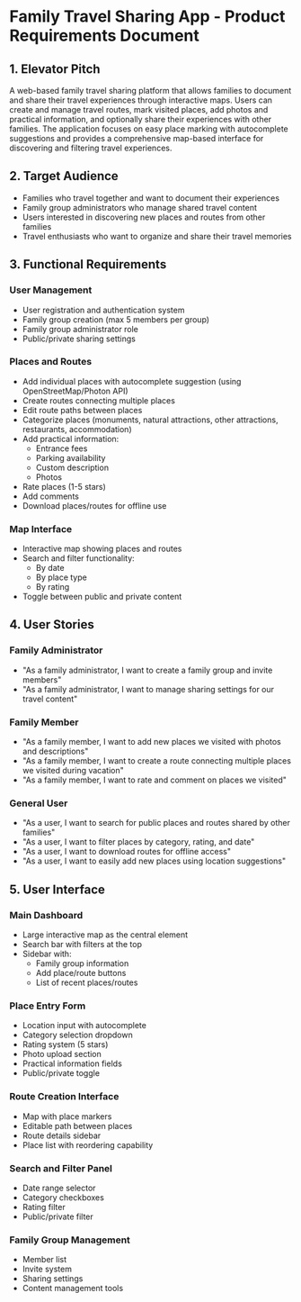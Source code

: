 # Family Travel Sharing App - Product Requirements Document

## 1. Elevator Pitch
A web-based family travel sharing platform that allows families to document and share their travel experiences through interactive maps. Users can create and manage travel routes, mark visited places, add photos and practical information, and optionally share their experiences with other families. The application focuses on easy place marking with autocomplete suggestions and provides a comprehensive map-based interface for discovering and filtering travel experiences.

## 2. Target Audience
- Families who travel together and want to document their experiences
- Family group administrators who manage shared travel content
- Users interested in discovering new places and routes from other families
- Travel enthusiasts who want to organize and share their travel memories

## 3. Functional Requirements

### User Management
- User registration and authentication system
- Family group creation (max 5 members per group)
- Family group administrator role
- Public/private sharing settings

### Places and Routes
- Add individual places with autocomplete suggestion (using OpenStreetMap/Photon API)
- Create routes connecting multiple places
- Edit route paths between places
- Categorize places (monuments, natural attractions, other attractions, restaurants, accommodation)
- Add practical information:
  - Entrance fees
  - Parking availability
  - Custom description
  - Photos
- Rate places (1-5 stars)
- Add comments
- Download places/routes for offline use

### Map Interface
- Interactive map showing places and routes
- Search and filter functionality:
  - By date
  - By place type
  - By rating
- Toggle between public and private content

## 4. User Stories

### Family Administrator
- "As a family administrator, I want to create a family group and invite members"
- "As a family administrator, I want to manage sharing settings for our travel content"

### Family Member
- "As a family member, I want to add new places we visited with photos and descriptions"
- "As a family member, I want to create a route connecting multiple places we visited during vacation"
- "As a family member, I want to rate and comment on places we visited"

### General User
- "As a user, I want to search for public places and routes shared by other families"
- "As a user, I want to filter places by category, rating, and date"
- "As a user, I want to download routes for offline access"
- "As a user, I want to easily add new places using location suggestions"

## 5. User Interface

### Main Dashboard
- Large interactive map as the central element
- Search bar with filters at the top
- Sidebar with:
  - Family group information
  - Add place/route buttons
  - List of recent places/routes

### Place Entry Form
- Location input with autocomplete
- Category selection dropdown
- Rating system (5 stars)
- Photo upload section
- Practical information fields
- Public/private toggle

### Route Creation Interface
- Map with place markers
- Editable path between places
- Route details sidebar
- Place list with reordering capability

### Search and Filter Panel
- Date range selector
- Category checkboxes
- Rating filter
- Public/private filter

### Family Group Management
- Member list
- Invite system
- Sharing settings
- Content management tools